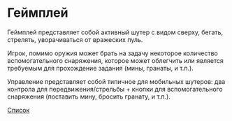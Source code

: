 # Геймплей

Геймплей представляет собой активный шутер с видом сверху, бегать, стрелять, уворачиваться от вражеских пуль.

Игрок, помимо оружия может брать на задачу некоторое количество вспомогательного снаряжения, которое может облегчить или является требуемым для прохождение задания (мины, гранаты, и т.п.).

Управление представляет собой типичное для мобильных шутеров: два контрола для передвижения/стрельбы + кнопки для вспомогательного снаряжения (поставить мину, бросить гранату, и т.п.).

[Список](README.md)